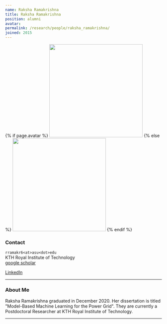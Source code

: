 ```yaml
---
name: Raksha Ramakrishna
title: Raksha Ramakrishna
position: alumni
avatar:
permalink: /research/people/raksha_ramakrishna/
joined: 2015
---
```


{% if page.avatar %}
<img width="300" src="{{site.baseurl}}/images/people/{{page.avatar}}" data-action="zoom">
{% else %}
<img width="300" src="https://evansheline.com/wp-content/uploads/2011/02/facebook-Storm-Trooper.jpg"  data-action="zoom">
{% endif %}

### Contact

<i class="fa fa-envelope-o"></i>`rramakr6<at>asu<dot>edu`<br>
<i class="fa fa-building"></i> KTH Royal Institute of Technology <br>
<i class="fa fa-google"></i> [google scholar](https://scholar.google.com/citations?user=8Dom1fMAAAAJ&hl=en) <br>

<!-- <i class="fa fa-bar-chart"></i> [Personal Website]()  <br> -->

<i class="fa fa-linkedin"></i> [LinkedIn](https://www.linkedin.com/in/raksha-ramakrishna-b4390374/?originalSubdomain=se) <br>

<hr>

### About Me

Raksha Ramakrishna graduated in December 2020. Her dissertation is titled "Model-Based Machine Learning for the Power Grid". They are currently a Postdoctoral Researcher at KTH Royal Institute of Technology.

<hr>
